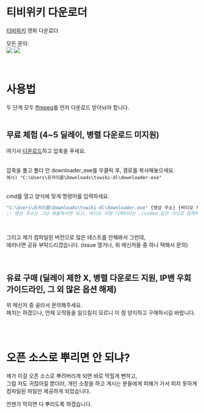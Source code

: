 # 티비위키 다운로더
[티비위키](https://dongjuthedeveloper.github.io/tvwiki_downloader/latest_url/) 영화 다운로더<br>

모든 문의: <br>
![](https://dcbadge.limes.pink/api/shield/1285574573877624924?style=flat?d=d)
[![](https://img.shields.io/badge/DongjuTheDevloper-26A5E4?style=flat&logo=telegram&logoColor=white)](https://t.me/DongjuTheDeveloper)

<br>

# 사용법

두 단계 모두 [ffmpeg](https://ffmpeg.org/download.html)를 먼저 다운로드 받아놔야 합니다.<br><br>

## 무료 체험 (4~5 딜레이, 병렬 다운로드 미지원)
여기서 [다운로드](https://github.com/DongjuTheDeveloper/tvwiki_downloader/releases/download/free-exe/tvwiki-dl.zip)하고 압축을 푸세요.<br><br>

압축을 풀고 폴더 안 downloader_exe를 우클릭 후, 경로를 복사해놓으세요.<br>
`에시) "C:\Users\유저이름\Downloads\tvwiki-dl\downloader.exe"`<br><br>

cmd를 열고 양식에 맞게 명령어를 입력하세요.
```cmd
"C:\Users\유저이름\Downloads\tvwiki-dl\downloader.exe" {영상 주소} {비디오 저장 디렉터리}
:: 영상 주소는 그냥 복붙하시면 되고, 비디오 저장 디렉터리는 ./video 같은 식으로 입력하시면 됩니다.
```
<br>

그리고 제가 컴파일된 버전으로 많은 테스트를 안해봐서 그런데,<br>
에러나면 공유 부탁드리겠습니다. (issue 열거나, 위 메신저들 중 하나 택해서 문의)

<br>

## 유료 구매 (딜레이 제한 X, 병렬 다운로드 지원, IP밴 우회 가이드라인, 그 외 많은 옵션 해제)
위 메신저 중 골라서 문의해주세요.<br>
패치는 하겠으나, 언제 오작동을 일으킬지 모르니 이 점 양지하고 구매하시길 바랍니다.<br><br>

<br>

# 오픈 소스로 뿌리면 안 되냐?
제가 이걸 오픈 소스로 뿌려버리게 되면 바로 막힐게 뻔하고,<br>
그럼 저도 귀찮아질 뿐더러, 개인 소장을 하고 계시는 분들에게 피해가 가서 피치 못하게 컴파일된 파일만 제공하게 되었습니다.


언젠가 막히면 다 뿌리도록 하겠습니다.
